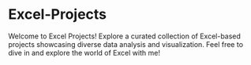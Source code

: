 # Excel-Projects
Welcome to Excel Projects! Explore a curated collection of Excel-based projects showcasing diverse data analysis and visualization. Feel free to dive in and explore the world of Excel with me!

